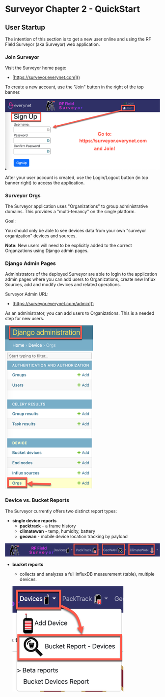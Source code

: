 # Surveyor Chapter 2 - QuickStart

## User Startup

The intention of this section is to get a new user online and using the RF Field Surveyor (aka Surveyor) web application.

### Join Surveyor

Visit the Surveyor home page:
* [https://surveyor.everynet.com]()

To create a new account, use the "Join" button in the right of the top banner.

![Join Surveyor - create a user](images/surveyor_join.png)

After your user account is created, use the Login/Logout button (in top banner right) to access the application.

### Surveyor Orgs

The Surveyor application uses "Organizations" to group administrative domains. This provides a "multi-tenancy" on the single platform. 

Goal: 

You should only be able to see devices data from your own "surveyor organization" devices and sources.

**Note:** New users will need to be explicitly added to the correct Organzations using Django admin pages.

### Django Admin Pages

Administrators of the deployed Surveyor are able to login to the application admin pages where you can add users to Organizations, create new Influx Sources, add and modify devices and related operations.

Surveyor Admin URL:
- [https://surveyor.everynet.com/admin]()

As an administrator, you can add users to Organizations. This is a needed step for new users.

![Django Admin](images/surveyor_admin.png)

### Device vs. Bucket Reports

The Surveyor currently offers two distinct report types:

- **single device reports**
  - **packtrack** - a frame history
  - **climatewan** - temp, humidity, battery
  - **geowan** - mobile device location tracking by payload

![Surveyor - Single Device Reports](images/surveyor_singledevice-reports.png)

- **bucket reports**
  - collects and analyzes a full influxDB measurement (table), multiple devices.

  ![Surveyor - Bucket Devices Report](images/surveyor_bucketdevice.png)



